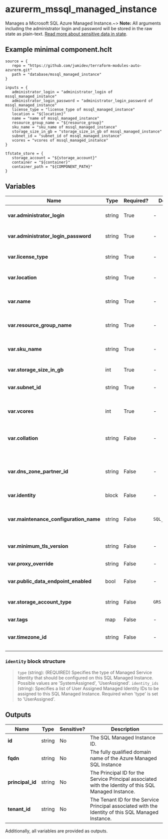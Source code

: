 # azurerm_mssql_managed_instance

Manages a Microsoft SQL Azure Managed Instance.~> **Note:** All arguments including the administrator login and password will be stored in the raw state as plain-text. [Read more about sensitive data in state](/docs/state/sensitive-data.html).

## Example minimal component.hclt

```hcl
source = {
   repo = "https://github.com/jumidev/terraform-modules-auto-azurerm.git" 
   path = "database/mssql_managed_instance" 
}

inputs = {
   administrator_login = "administrator_login of mssql_managed_instance" 
   administrator_login_password = "administrator_login_password of mssql_managed_instance" 
   license_type = "license_type of mssql_managed_instance" 
   location = "${location}" 
   name = "name of mssql_managed_instance" 
   resource_group_name = "${resource_group}" 
   sku_name = "sku_name of mssql_managed_instance" 
   storage_size_in_gb = "storage_size_in_gb of mssql_managed_instance" 
   subnet_id = "subnet_id of mssql_managed_instance" 
   vcores = "vcores of mssql_managed_instance" 
}

tfstate_store = {
   storage_account = "${storage_account}" 
   container = "${container}" 
   container_path = "${COMPONENT_PATH}" 
}

```

## Variables

| Name | Type | Required? |  Default  |  possible values |  Description |
| ---- | ---- | --------- |  ----------- | ----------- | ----------- |
| **var.administrator_login** | string | True | -  |  -  |  The administrator login name for the new SQL Managed Instance. Changing this forces a new resource to be created. | 
| **var.administrator_login_password** | string | True | -  |  -  |  The password associated with the `administrator_login` user. Needs to comply with Azure's [Password Policy](https://msdn.microsoft.com/library/ms161959.aspx) | 
| **var.license_type** | string | True | -  |  `LicenseIncluded`, `BasePrice`  |  What type of license the Managed Instance will use. Possible values are `LicenseIncluded` and `BasePrice`. | 
| **var.location** | string | True | -  |  -  |  Specifies the supported Azure location where the resource exists. Changing this forces a new resource to be created. | 
| **var.name** | string | True | -  |  -  |  The name of the SQL Managed Instance. This needs to be globally unique within Azure. Changing this forces a new resource to be created. | 
| **var.resource_group_name** | string | True | -  |  -  |  The name of the resource group in which to create the SQL Managed Instance. Changing this forces a new resource to be created. | 
| **var.sku_name** | string | True | -  |  `GP_Gen4`, `GP_Gen5`, `GP_Gen8IM`, `GP_Gen8IH`, `BC_Gen4`, `BC_Gen5`, `BC_Gen8IM`, `BC_Gen8IH`  |  Specifies the SKU Name for the SQL Managed Instance. Valid values include `GP_Gen4`, `GP_Gen5`, `GP_Gen8IM`, `GP_Gen8IH`, `BC_Gen4`, `BC_Gen5`, `BC_Gen8IM` or `BC_Gen8IH`. | 
| **var.storage_size_in_gb** | int | True | -  |  -  |  Maximum storage space for the SQL Managed instance. This should be a multiple of 32 (GB). | 
| **var.subnet_id** | string | True | -  |  -  |  The subnet resource id that the SQL Managed Instance will be associated with. Changing this forces a new resource to be created. | 
| **var.vcores** | int | True | -  |  -  |  Number of cores that should be assigned to the SQL Managed Instance. Values can be `8`, `16`, or `24` for Gen4 SKUs, or `4`, `8`, `16`, `24`, `32`, `40`, `64`, or `80` for Gen5 SKUs. | 
| **var.collation** | string | False | -  |  -  |  Specifies how the SQL Managed Instance will be collated. Default value is `SQL_Latin1_General_CP1_CI_AS`. Changing this forces a new resource to be created. | 
| **var.dns_zone_partner_id** | string | False | -  |  -  |  The ID of the SQL Managed Instance which will share the DNS zone. This is a prerequisite for creating an `azurerm_sql_managed_instance_failover_group`. Setting this after creation forces a new resource to be created. | 
| **var.identity** | block | False | -  |  -  |  An `identity` block. | 
| **var.maintenance_configuration_name** | string | False | `SQL_Default`  |  `SQL_Default`, `SQL_{Location}_MI_{Size}`, `SQL_EastUS_MI_1`  |  The name of the Public Maintenance Configuration window to apply to the SQL Managed Instance. Valid values include `SQL_Default` or an Azure Location in the format `SQL_{Location}_MI_{Size}`(for example `SQL_EastUS_MI_1`). Defaults to `SQL_Default`. | 
| **var.minimum_tls_version** | string | False | -  |  `1.0`, `1.1`, `1.2`  |  The Minimum TLS Version. Default value is `1.2` Valid values include `1.0`, `1.1`, `1.2`. | 
| **var.proxy_override** | string | False | -  |  `Default`, `Proxy`, `Redirect`  |  Specifies how the SQL Managed Instance will be accessed. Default value is `Default`. Valid values include `Default`, `Proxy`, and `Redirect`. | 
| **var.public_data_endpoint_enabled** | bool | False | -  |  -  |  Is the public data endpoint enabled? Default value is `false`. | 
| **var.storage_account_type** | string | False | `GRS`  |  `GRS`, `LRS`, `ZRS`  |  Specifies the storage account type used to store backups for this database. Changing this forces a new resource to be created. Possible values are `GRS`, `LRS` and `ZRS`. Defaults to `GRS`. | 
| **var.tags** | map | False | -  |  -  |  A mapping of tags to assign to the resource. | 
| **var.timezone_id** | string | False | -  |  -  |  The TimeZone ID that the SQL Managed Instance will be operating in. Default value is `UTC`. Changing this forces a new resource to be created. | 

### `identity` block structure

>`type` (string): (REQUIRED) Specifies the type of Managed Service Identity that should be configured on this SQL Managed Instance. Possible values are 'SystemAssigned', 'UserAssigned'.
>`identity_ids` (string): Specifies a list of User Assigned Managed Identity IDs to be assigned to this SQL Managed Instance. Required when 'type' is set to 'UserAssigned'.



## Outputs

| Name | Type | Sensitive? | Description |
| ---- | ---- | --------- | --------- |
| **id** | string | No  | The SQL Managed Instance ID. | 
| **fqdn** | string | No  | The fully qualified domain name of the Azure Managed SQL Instance | 
| **principal_id** | string | No  | The Principal ID for the Service Principal associated with the Identity of this SQL Managed Instance. | 
| **tenant_id** | string | No  | The Tenant ID for the Service Principal associated with the Identity of this SQL Managed Instance. | 

Additionally, all variables are provided as outputs.
